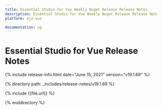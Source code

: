 ```yaml
---
title: Essential Studio for Vue Weekly Nuget Release Release Notes  
description: Essential Studio for Vue Weekly Nuget Release Release Notes  
platform: ej2-vue

documentation: ug
---
```


# Essential Studio for  Vue  Release Notes  

{% include release-info.html date="June 15, 2021"   version="v19.1.69"  %} 

{% directory path: _includes/release-notes/v19.1.69 %}

{% include {{file.url}} %}

{% enddirectory %}
